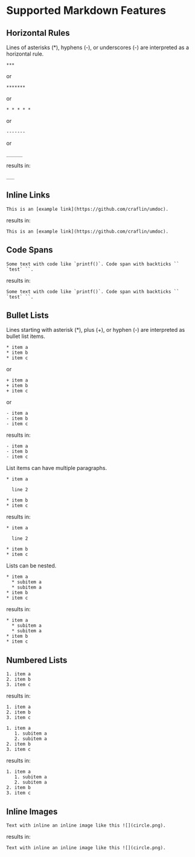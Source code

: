 
# Supported Markdown Features

## Horizontal Rules

Lines of asterisks (\*), hyphens (\-), or underscores (\-) are interpreted as a horizontal rule.

```
***
```

or

```
*******
```

or

```
* * * * *
```

or

```
-------
```

or

```
______
```

results in:
```latexexample
___
```

## Inline Links

```
This is an [example link](https://github.com/craflin/umdoc).
```

results in:
```latexexample
This is an [example link](https://github.com/craflin/umdoc).
```

## Code Spans

```
Some text with code like `printf()`. Code span with backticks `` `test` ``.
```

results in:
```latexexample
Some text with code like `printf()`. Code span with backticks `` `test` ``.
```

## Bullet Lists

Lines starting with asterisk (\*), plus (\+), or hyphen (\-) are interpreted as bullet list items.

```
* item a
* item b
* item c
```

or

```
+ item a
+ item b
+ item c
```

or

```
- item a
- item b
- item c
```

results in:
```latexexample
- item a
- item b
- item c
```

List items can have multiple paragraphs.

```
* item a

  line 2

* item b
* item c
```

results in:
```latexexample
* item a

  line 2

* item b
* item c
```

Lists can be nested.

```
* item a
  * subitem a
  * subitem a
* item b
* item c
```

results in:
```latexexample
* item a
  * subitem a
  * subitem a
* item b
* item c
```

## Numbered Lists

```
1. item a
2. item b
3. item c
```

results in:
```latexexample
1. item a
2. item b
3. item c
```

```
1. item a
   1. subitem a
   2. subitem a
2. item b
3. item c
```

results in:
```latexexample
1. item a
   1. subitem a
   2. subitem a
2. item b
3. item c
```

## Inline Images

```
Text with inline an inline image like this ![](circle.png).
```

results in:
```latexexample
Text with inline an inline image like this ![](circle.png).
```
